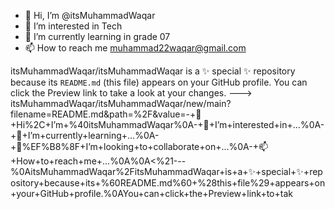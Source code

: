 - 👋 Hi, I’m @itsMuhammadWaqar
- 👀 I’m interested in Tech
- 🌱 I’m currently learning in grade 07
- 📫 How to reach me muhammad22waqar@gmail.com

itsMuhammadWaqar/itsMuhammadWaqar is a ✨ special ✨ repository because its `README.md` (this file) appears on your GitHub profile.
You can click the Preview link to take a look at your changes.
---> itsMuhammadWaqar/itsMuhammadWaqar/new/main?filename=README.md&path=%2F&value=-+👋+Hi%2C+I’m+%40itsMuhammadWaqar%0A-+👀+I’m+interested+in+...%0A-+🌱+I’m+currently+learning+...%0A-+💞%EF%B8%8F+I’m+looking+to+collaborate+on+...%0A-+📫+How+to+reach+me+...%0A%0A<%21---%0AitsMuhammadWaqar%2FitsMuhammadWaqar+is+a+✨+special+✨+repository+because+its+%60README.md%60+%28this+file%29+appears+on+your+GitHub+profile.%0AYou+can+click+the+Preview+link+to+tak
